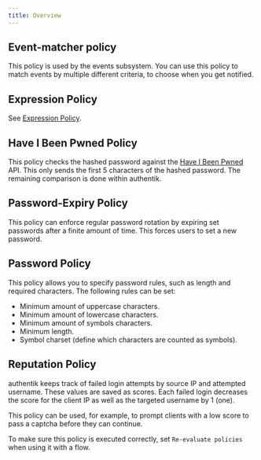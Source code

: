 ```yaml
---
title: Overview
---
```


## Event-matcher policy

This policy is used by the events subsystem. You can use this policy to match events by multiple different criteria, to choose when you get notified.

## Expression Policy

See [Expression Policy](expression.mdx).

## Have I Been Pwned Policy

This policy checks the hashed password against the [Have I Been Pwned](https://haveibeenpwned.com/) API. This only sends the first 5 characters of the hashed password. The remaining comparison is done within authentik.

## Password-Expiry Policy

This policy can enforce regular password rotation by expiring set passwords after a finite amount of time. This forces users to set a new password.

## Password Policy

This policy allows you to specify password rules, such as length and required characters.
The following rules can be set:

-   Minimum amount of uppercase characters.
-   Minimum amount of lowercase characters.
-   Minimum amount of symbols characters.
-   Minimum length.
-   Symbol charset (define which characters are counted as symbols).

## Reputation Policy

authentik keeps track of failed login attempts by source IP and attempted username. These values are saved as scores. Each failed login decreases the score for the client IP as well as the targeted username by 1 (one).

This policy can be used, for example, to prompt clients with a low score to pass a captcha before they can continue.

To make sure this policy is executed correctly, set `Re-evaluate policies` when using it with a flow.
